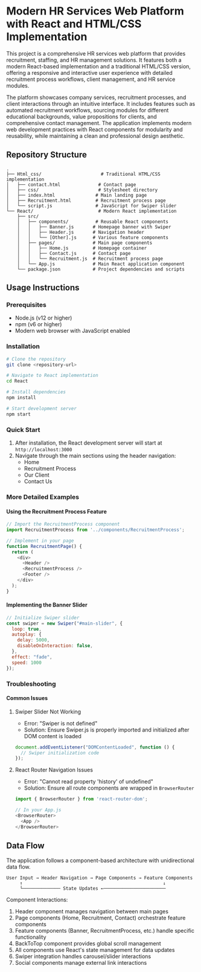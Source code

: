 # Modern HR Services Web Platform with React and HTML/CSS Implementation

This project is a comprehensive HR services web platform that provides recruitment, staffing, and HR management solutions. It features both a modern React-based implementation and a traditional HTML/CSS version, offering a responsive and interactive user experience with detailed recruitment process workflows, client management, and HR service modules.

The platform showcases company services, recruitment processes, and client interactions through an intuitive interface. It includes features such as automated recruitment workflows, sourcing modules for different educational backgrounds, value propositions for clients, and comprehensive contact management. The application implements modern web development practices with React components for modularity and reusability, while maintaining a clean and professional design aesthetic.

## Repository Structure
```
.
├── Html_css/                      # Traditional HTML/CSS implementation
│   ├── contact.html              # Contact page
│   ├── css/                      # Stylesheet directory
│   ├── index.html               # Main landing page
│   ├── Recruitment.html         # Recruitment process page
│   └── script.js                # JavaScript for Swiper slider
└── React/                        # Modern React implementation
    ├── src/
    │   ├── components/          # Reusable React components
    │   │   ├── Banner.js       # Homepage banner with Swiper
    │   │   ├── Header.js       # Navigation header
    │   │   └── [Other].js      # Various feature components
    │   ├── pages/              # Main page components
    │   │   ├── Home.js         # Homepage container
    │   │   ├── Contact.js      # Contact page
    │   │   └── Recruitment.js  # Recruitment process page
    │   └── App.js              # Main React application component
    └── package.json            # Project dependencies and scripts
```

## Usage Instructions
### Prerequisites
- Node.js (v12 or higher)
- npm (v6 or higher)
- Modern web browser with JavaScript enabled

### Installation
```bash
# Clone the repository
git clone <repository-url>

# Navigate to React implementation
cd React

# Install dependencies
npm install

# Start development server
npm start
```

### Quick Start
1. After installation, the React development server will start at `http://localhost:3000`
2. Navigate through the main sections using the header navigation:
   - Home
   - Recruitment Process
   - Our Client
   - Contact Us

### More Detailed Examples
#### Using the Recruitment Process Feature
```javascript
// Import the RecruitmentProcess component
import RecruitmentProcess from '../components/RecruitmentProcess';

// Implement in your page
function RecruitmentPage() {
  return (
    <div>
      <Header />
      <RecruitmentProcess />
      <Footer />
    </div>
  );
}
```

#### Implementing the Banner Slider
```javascript
// Initialize Swiper slider
const swiper = new Swiper("#main-slider", {
  loop: true,
  autoplay: {
    delay: 5000,
    disableOnInteraction: false,
  },
  effect: "fade",
  speed: 1000
});
```

### Troubleshooting
#### Common Issues
1. Swiper Slider Not Working
   - Error: "Swiper is not defined"
   - Solution: Ensure Swiper.js is properly imported and initialized after DOM content is loaded
   ```javascript
   document.addEventListener("DOMContentLoaded", function () {
     // Swiper initialization code
   });
   ```

2. React Router Navigation Issues
   - Error: "Cannot read property 'history' of undefined"
   - Solution: Ensure all route components are wrapped in `BrowserRouter`
   ```javascript
   import { BrowserRouter } from 'react-router-dom';
   
   // In your App.js
   <BrowserRouter>
     <App />
   </BrowserRouter>
   ```

## Data Flow
The application follows a component-based architecture with unidirectional data flow.

```ascii
User Input → Header Navigation → Page Components → Feature Components
     ↑                                                    ↓
     └────────────── State Updates ←───────────────────────
```

Component Interactions:
1. Header component manages navigation between main pages
2. Page components (Home, Recruitment, Contact) orchestrate feature components
3. Feature components (Banner, RecruitmentProcess, etc.) handle specific functionality
4. BackToTop component provides global scroll management
5. All components use React's state management for data updates
6. Swiper integration handles carousel/slider interactions
7. Social components manage external link interactions